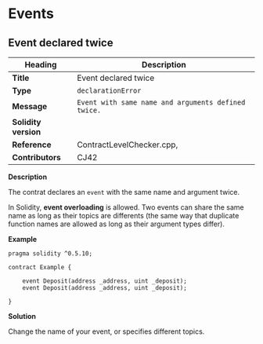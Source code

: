 # Events

## Event declared twice

|Heading|Description|
|-|-|
|**Title**|Event declared twice|
|**Type**|`declarationError`|
|**Message**|```Event with same name and arguments defined twice.```|
|**Solidity version**||
|**Reference**|ContractLevelChecker.cpp, |
|**Contributors**|CJ42|


**Description**

The contrat declares an `event` with the same name and argument twice.

In Solidity, **event overloading** is allowed.
Two events can share the same name as long as their topics are differents (the same way that duplicate function names are allowed as long as their argument types differ). 

**Example**

```solidity
pragma solidity ^0.5.10;

contract Example {
    
    event Deposit(address _address, uint _deposit);
    event Deposit(address _address, uint _deposit);
    
}
```

**Solution**

Change the name of your event, or specifies different topics.